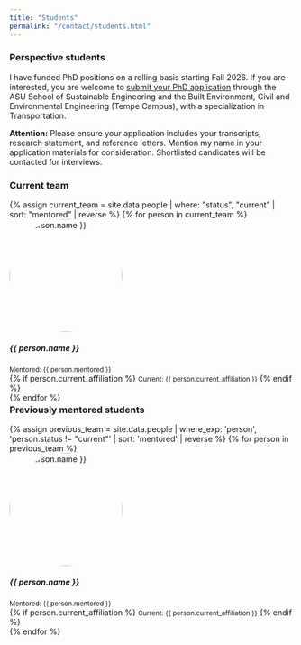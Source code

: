 ```yaml
---
title: "Students"
permalink: "/contact/students.html"
---
```


### Perspective students

I have funded PhD positions on a rolling basis starting Fall 2026. If you are interested, you are welcome to [<u>submit your PhD application</u>](https://ssebe.engineering.asu.edu/graduate-applications/) through the ASU School of Sustainable Engineering and the Built Environment, Civil and Environmental Engineering (Tempe Campus), with a specialization in Transportation.


<div class="alert alert-secondary" role="alert">
<strong>Attention:</strong> Please ensure your application includes your transcripts, research statement, and reference letters. Mention my name in your application materials for consideration. Shortlisted candidates will be contacted for interviews.
</div>


### Current team

<div class="container">
  <div class="row gap-y" style="margin-bottom: -20px;">
    {% assign current_team = site.data.people | where: "status", "current" | sort: "mentored" | reverse %}
    {% for person in current_team %}
      <div class="col-lg-4 mb-4 text-center">
        <img src="{{ person.profile_pic }}" alt="{{ person.name }}" style="width:100%; max-width:200px; height:200px; object-fit:cover; border-radius:50%">
        <h5 class="mb-1 font-weight-bold mt-2">{{ person.name }}</h5>
        <small class="text-muted">Mentored: {{ person.mentored }}</small><br>
        {% if person.current_affiliation %}
        <small class="text-muted">Current: {{ person.current_affiliation }}</small> 
         {% endif %}
      </div>
    {% endfor %}
  </div>
</div>

### Previously mentored students

<div class="container">
  <div class="row gap-y" style="margin-bottom: -20px;">
    {% assign previous_team = site.data.people | where_exp: 'person', 'person.status != "current"' | sort: 'mentored' | reverse %}
    {% for person in previous_team %}
      <div class="col-lg-4 mb-4 text-center">
        <img src="{{ person.profile_pic }}" alt="{{ person.name }}" style="width:100%; max-width:200px; height:200px; object-fit:cover; border-radius:50%;">
        <h5 class="mb-1 font-weight-bold mt-2">{{ person.name }}</h5>
        <small class="text-muted">Mentored: {{ person.mentored }}</small><br>
        {% if person.current_affiliation %}
        <small class="text-muted">Current: {{ person.current_affiliation }}</small>
        {% endif %}
      </div>
    {% endfor %}
  </div>
</div>

